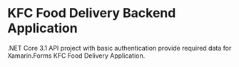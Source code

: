 # KFC Food Delivery Backend Application

.NET Core 3.1 API project with basic authentication provide required data for Xamarin.Forms KFC Food Delivery Application.
